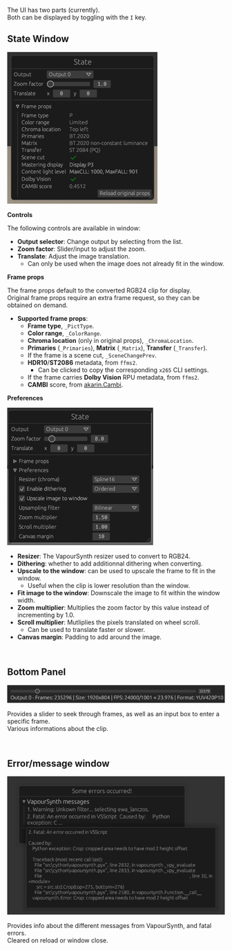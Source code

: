 The UI has two parts (currently).  
Both can be displayed by toggling with the `I` key.

## State Window

![State window](/assets/01gui.jpg?raw=true "State window")

**Controls**

The following controls are available in window:
- **Output selector**: Change output by selecting from the list.
- **Zoom factor**: Slider/input to adjust the zoom.
- **Translate**: Adjust the image translation.
    - Can only be used when the image does not already fit in the window.

**Frame props**

The frame props default to the converted RGB24 clip for display.  
Original frame props require an extra frame request, so they can be obtained on demand.  

- **Supported frame props**:
    - **Frame type**, `_PictType`.
    - **Color range**, `_ColorRange`.
    - **Chroma location** (only in original props), `_ChromaLocation`.
    - **Primaries** (`_Primaries`), **Matrix** (`_Matrix`), **Transfer** (`_Transfer`).
    - If the frame is a scene cut, `_SceneChangePrev`.
    - **HDR10**/**ST2086** metadata, from `ffms2`.
        - Can be clicked to copy the corresponding `x265` CLI settings.
    - If the frame carries **Dolby Vision** RPU metadata, from `ffms2`.
    - **CAMBI** score, from [akarin.Cambi](https://github.com/AkarinVS/vapoursynth-plugin).

**Preferences**

![Preferences](/assets/03prefs.jpg?raw=true "Preferences")

- **Resizer**: The VapourSynth resizer used to convert to RGB24.
- **Dithering**: whether to add additionnal dithering when converting.
- **Upscale to the window**: can be used to upscale the frame to fit in the window.
    - Useful when the clip is lower resolution than the window.
- **Fit image to the window**: Downscale the image to fit within the window width.
- **Zoom multiplier**: Multiplies the zoom factor by this value instead of incrementing by 1.0.
- **Scroll multiplier**: Mutliplies the pixels translated on wheel scroll.
    - Can be used to translate faster or slower.
- **Canvas margin**: Padding to add around the image.

&nbsp;

## Bottom Panel

![Bottom panel](/assets/02clipinfo.jpg?raw=true "Bottom panel")

Provides a slider to seek through frames, as well as an input box to enter a specific frame.  
Various informations about the clip.  

&nbsp;

## Error/message window

![Error window](/assets/04logs.jpg?raw=true "Error window")

Provides info about the different messages from VapourSynth, and fatal errors.  
Cleared on reload or window close.  
